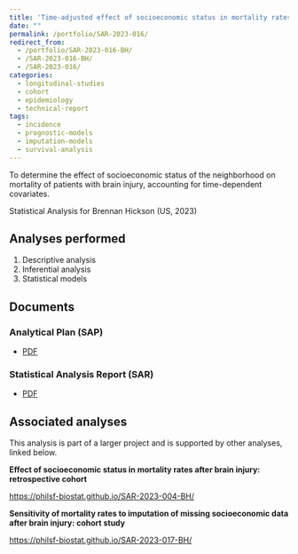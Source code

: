 ```yaml
---
title: 'Time-adjusted effect of socioeconomic status in mortality rates after brain injury: retrospective cohort'
date: ""
permalink: /portfolio/SAR-2023-016/
redirect_from:
  - /portfolio/SAR-2023-016-BH/
  - /SAR-2023-016-BH/
  - /SAR-2023-016/
categories:
  - longitudinal-studies
  - cohort
  - epidemiology
  - technical-report
tags:
  - incidence
  - prognostic-models
  - imputation-models
  - survival-analysis
---
```


To determine the effect of socioeconomic status of the neighborhood on mortality of patients with brain injury, accounting for time-dependent covariates.

Statistical Analysis for Brennan Hickson (US, 2023)
<!-- Technical Report for Brennan Hickson (US, 2023) -->

## Analyses performed

1. Descriptive analysis
1. Inferential analysis
1. Statistical models

## Documents

<!-- The client has requested that this analysis be kept confidential until a future date, determined by the client. -->
<!-- All documents from this consultation are therefore not published online and only the title and year of the analysis will be included in the consultant's Portfolio. -->
<!-- After the agreed date is reached, the documents will be released. -->

<!-- The client has requested that this analysis be kept confidential. -->
<!-- All documents from this consultation are therefore not published online and only the title and year of the analysis will be included in the consultant's Portfolio. -->

### Analytical Plan (SAP)

- [PDF][sap]

### Statistical Analysis Report (SAR)

- [PDF][sar]

## Associated analyses

This analysis is part of a larger project and is supported by other analyses, linked below.

**Effect of socioeconomic status in mortality rates after brain injury: retrospective cohort**

<https://philsf-biostat.github.io/SAR-2023-004-BH/>

**Sensitivity of mortality rates to imputation of missing socioeconomic data after brain injury: cohort study**

<https://philsf-biostat.github.io/SAR-2023-017-BH/>

<!-- --- -->

[sap]: /files/SAP-2023-016-BH-v01.pdf
[sar]: /files/SAR-2023-016-BH-v01.pdf

